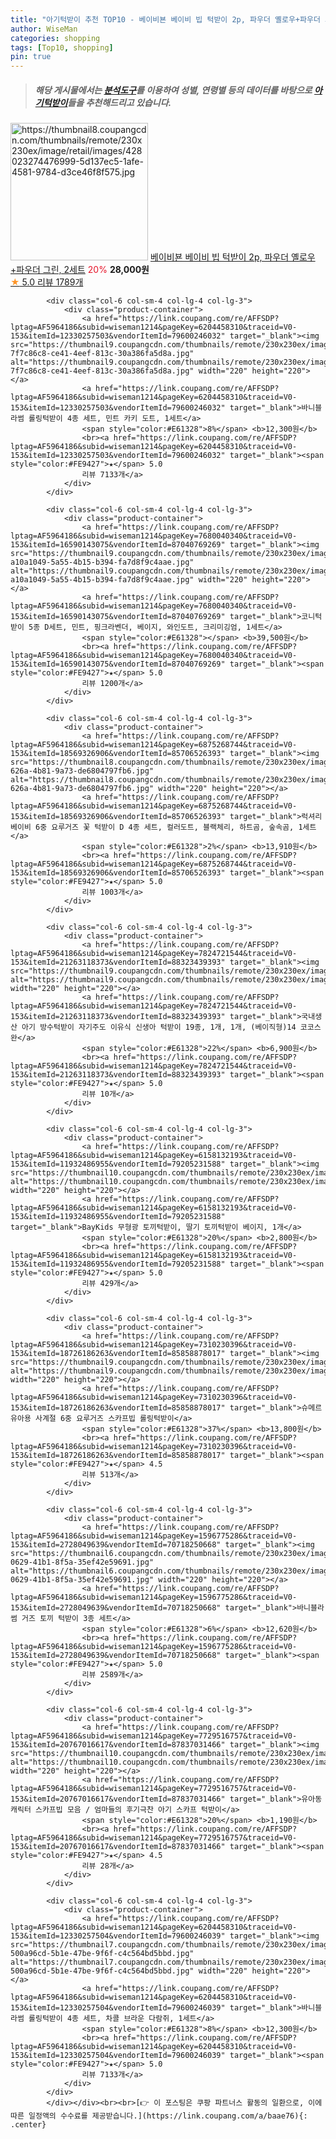 ```yaml
---
title: "아기턱받이 추천 TOP10 - 베이비뵨 베이비 빕 턱받이 2p, 파우더 옐로우+파우더 그린, 2세트"
author: WiseMan
categories: shopping
tags: [Top10, shopping]
pin: true
---
```


> ##### 해당 게시물에서는 [**분석도구**](https://itemscout.io/)를 이용하여 **성별**, **연령별** 등의 데이터를 바탕으로 [**아기턱받이**](https://link.coupang.com/a/baae76)들을 추천해드리고 있습니다.
<div class="container"><div class="row">
            <div class="col-6 col-sm-4 col-lg-4 col-lg-3">
                <div class="product-container">
                    <a href="https://link.coupang.com/re/AFFSDP?lptag=AF5964186&subid=wiseman1214&pageKey=193564773&traceid=V0-153&itemId=554162642&vendorItemId=4456184281" target="_blank"><img src="https://thumbnail8.coupangcdn.com/thumbnails/remote/230x230ex/image/retail/images/428023274476999-5d137ec5-1afe-4581-9784-d3ce46f8f575.jpg" alt="https://thumbnail8.coupangcdn.com/thumbnails/remote/230x230ex/image/retail/images/428023274476999-5d137ec5-1afe-4581-9784-d3ce46f8f575.jpg" width="220" height="220"></a>
                    <a href="https://link.coupang.com/re/AFFSDP?lptag=AF5964186&subid=wiseman1214&pageKey=193564773&traceid=V0-153&itemId=554162642&vendorItemId=4456184281" target="_blank">베이비뵨 베이비 빕 턱받이 2p, 파우더 옐로우+파우더 그린, 2세트</a>
                    <span style="color:#E61328">20%</span> <b>28,000원</b>
                    <br><a href="https://link.coupang.com/re/AFFSDP?lptag=AF5964186&subid=wiseman1214&pageKey=193564773&traceid=V0-153&itemId=554162642&vendorItemId=4456184281" target="_blank"><span style="color:#FE9427">★</span> 5.0
                    리뷰 1789개</a>
                </div>
            </div>
            
            <div class="col-6 col-sm-4 col-lg-4 col-lg-3">
                <div class="product-container">
                    <a href="https://link.coupang.com/re/AFFSDP?lptag=AF5964186&subid=wiseman1214&pageKey=6204458310&traceid=V0-153&itemId=12330257503&vendorItemId=79600246032" target="_blank"><img src="https://thumbnail9.coupangcdn.com/thumbnails/remote/230x230ex/image/retail/images/3660462833457054-7f7c86c8-ce41-4eef-813c-30a386fa5d8a.jpg" alt="https://thumbnail9.coupangcdn.com/thumbnails/remote/230x230ex/image/retail/images/3660462833457054-7f7c86c8-ce41-4eef-813c-30a386fa5d8a.jpg" width="220" height="220"></a>
                    <a href="https://link.coupang.com/re/AFFSDP?lptag=AF5964186&subid=wiseman1214&pageKey=6204458310&traceid=V0-153&itemId=12330257503&vendorItemId=79600246032" target="_blank">바니블라썸 롤링턱받이 4종 세트, 민트 카키 도트, 1세트</a>
                    <span style="color:#E61328">8%</span> <b>12,300원</b>
                    <br><a href="https://link.coupang.com/re/AFFSDP?lptag=AF5964186&subid=wiseman1214&pageKey=6204458310&traceid=V0-153&itemId=12330257503&vendorItemId=79600246032" target="_blank"><span style="color:#FE9427">★</span> 5.0
                    리뷰 7133개</a>
                </div>
            </div>
            
            <div class="col-6 col-sm-4 col-lg-4 col-lg-3">
                <div class="product-container">
                    <a href="https://link.coupang.com/re/AFFSDP?lptag=AF5964186&subid=wiseman1214&pageKey=7680040340&traceid=V0-153&itemId=16590143075&vendorItemId=87040769269" target="_blank"><img src="https://thumbnail9.coupangcdn.com/thumbnails/remote/230x230ex/image/retail/images/3738297479032-a10a1049-5a55-4b15-b394-fa7d8f9c4aae.jpg" alt="https://thumbnail9.coupangcdn.com/thumbnails/remote/230x230ex/image/retail/images/3738297479032-a10a1049-5a55-4b15-b394-fa7d8f9c4aae.jpg" width="220" height="220"></a>
                    <a href="https://link.coupang.com/re/AFFSDP?lptag=AF5964186&subid=wiseman1214&pageKey=7680040340&traceid=V0-153&itemId=16590143075&vendorItemId=87040769269" target="_blank">코니턱받이 5종 D세트, 민트, 핑크라벤더, 베이지, 와인도트, 크리미깅엄, 1세트</a>
                    <span style="color:#E61328"></span> <b>39,500원</b>
                    <br><a href="https://link.coupang.com/re/AFFSDP?lptag=AF5964186&subid=wiseman1214&pageKey=7680040340&traceid=V0-153&itemId=16590143075&vendorItemId=87040769269" target="_blank"><span style="color:#FE9427">★</span> 5.0
                    리뷰 1200개</a>
                </div>
            </div>
            
            <div class="col-6 col-sm-4 col-lg-4 col-lg-3">
                <div class="product-container">
                    <a href="https://link.coupang.com/re/AFFSDP?lptag=AF5964186&subid=wiseman1214&pageKey=6875268744&traceid=V0-153&itemId=18569326906&vendorItemId=85706526393" target="_blank"><img src="https://thumbnail8.coupangcdn.com/thumbnails/remote/230x230ex/image/retail/images/2023/04/18/15/3/dba4e2f0-626a-4b81-9a73-de6804797fb6.jpg" alt="https://thumbnail8.coupangcdn.com/thumbnails/remote/230x230ex/image/retail/images/2023/04/18/15/3/dba4e2f0-626a-4b81-9a73-de6804797fb6.jpg" width="220" height="220"></a>
                    <a href="https://link.coupang.com/re/AFFSDP?lptag=AF5964186&subid=wiseman1214&pageKey=6875268744&traceid=V0-153&itemId=18569326906&vendorItemId=85706526393" target="_blank">럭셔리베이비 6중 요루거즈 꽃 턱받이 D 4종 세트, 컬러도트, 블랙체리, 하트곰, 숲속곰, 1세트</a>
                    <span style="color:#E61328">2%</span> <b>13,910원</b>
                    <br><a href="https://link.coupang.com/re/AFFSDP?lptag=AF5964186&subid=wiseman1214&pageKey=6875268744&traceid=V0-153&itemId=18569326906&vendorItemId=85706526393" target="_blank"><span style="color:#FE9427">★</span> 5.0
                    리뷰 1003개</a>
                </div>
            </div>
            
            <div class="col-6 col-sm-4 col-lg-4 col-lg-3">
                <div class="product-container">
                    <a href="https://link.coupang.com/re/AFFSDP?lptag=AF5964186&subid=wiseman1214&pageKey=7824721544&traceid=V0-153&itemId=21263118373&vendorItemId=88323439393" target="_blank"><img src="https://thumbnail9.coupangcdn.com/thumbnails/remote/230x230ex/image/vendor_inventory/3256/8ca9e47f33923ad127db93c64de92aaf96de9929d92fbe81b931e6cea3f5.jpg" alt="https://thumbnail9.coupangcdn.com/thumbnails/remote/230x230ex/image/vendor_inventory/3256/8ca9e47f33923ad127db93c64de92aaf96de9929d92fbe81b931e6cea3f5.jpg" width="220" height="220"></a>
                    <a href="https://link.coupang.com/re/AFFSDP?lptag=AF5964186&subid=wiseman1214&pageKey=7824721544&traceid=V0-153&itemId=21263118373&vendorItemId=88323439393" target="_blank">국내생산 아기 방수턱받이 자기주도 이유식 신생아 턱받이 19종, 1개, 1개, (베이직형)14 코코스완</a>
                    <span style="color:#E61328">22%</span> <b>6,900원</b>
                    <br><a href="https://link.coupang.com/re/AFFSDP?lptag=AF5964186&subid=wiseman1214&pageKey=7824721544&traceid=V0-153&itemId=21263118373&vendorItemId=88323439393" target="_blank"><span style="color:#FE9427">★</span> 5.0
                    리뷰 10개</a>
                </div>
            </div>
            
            <div class="col-6 col-sm-4 col-lg-4 col-lg-3">
                <div class="product-container">
                    <a href="https://link.coupang.com/re/AFFSDP?lptag=AF5964186&subid=wiseman1214&pageKey=6158132193&traceid=V0-153&itemId=11932486955&vendorItemId=79205231588" target="_blank"><img src="https://thumbnail10.coupangcdn.com/thumbnails/remote/230x230ex/image/vendor_inventory/303f/f4dc89c347500319abef98cf4be2a3f0a4a92f6ce74c6d68dbf7a36951fb.jpg" alt="https://thumbnail10.coupangcdn.com/thumbnails/remote/230x230ex/image/vendor_inventory/303f/f4dc89c347500319abef98cf4be2a3f0a4a92f6ce74c6d68dbf7a36951fb.jpg" width="220" height="220"></a>
                    <a href="https://link.coupang.com/re/AFFSDP?lptag=AF5964186&subid=wiseman1214&pageKey=6158132193&traceid=V0-153&itemId=11932486955&vendorItemId=79205231588" target="_blank">BayKids 무형광 토끼턱받이, 딸기 토끼턱받이 베이지, 1개</a>
                    <span style="color:#E61328">20%</span> <b>2,800원</b>
                    <br><a href="https://link.coupang.com/re/AFFSDP?lptag=AF5964186&subid=wiseman1214&pageKey=6158132193&traceid=V0-153&itemId=11932486955&vendorItemId=79205231588" target="_blank"><span style="color:#FE9427">★</span> 5.0
                    리뷰 429개</a>
                </div>
            </div>
            
            <div class="col-6 col-sm-4 col-lg-4 col-lg-3">
                <div class="product-container">
                    <a href="https://link.coupang.com/re/AFFSDP?lptag=AF5964186&subid=wiseman1214&pageKey=7310230396&traceid=V0-153&itemId=18726186263&vendorItemId=85858878017" target="_blank"><img src="https://thumbnail9.coupangcdn.com/thumbnails/remote/230x230ex/image/vendor_inventory/c9ca/ef09aa73c099b92e98ed4255ed2094d3a62a619a3c6256ca3ce02725dc28.jpg" alt="https://thumbnail9.coupangcdn.com/thumbnails/remote/230x230ex/image/vendor_inventory/c9ca/ef09aa73c099b92e98ed4255ed2094d3a62a619a3c6256ca3ce02725dc28.jpg" width="220" height="220"></a>
                    <a href="https://link.coupang.com/re/AFFSDP?lptag=AF5964186&subid=wiseman1214&pageKey=7310230396&traceid=V0-153&itemId=18726186263&vendorItemId=85858878017" target="_blank">슈메르 유아용 사계절 6중 요루거즈 스카프빕 롤링턱받이</a>
                    <span style="color:#E61328">37%</span> <b>13,800원</b>
                    <br><a href="https://link.coupang.com/re/AFFSDP?lptag=AF5964186&subid=wiseman1214&pageKey=7310230396&traceid=V0-153&itemId=18726186263&vendorItemId=85858878017" target="_blank"><span style="color:#FE9427">★</span> 4.5
                    리뷰 513개</a>
                </div>
            </div>
            
            <div class="col-6 col-sm-4 col-lg-4 col-lg-3">
                <div class="product-container">
                    <a href="https://link.coupang.com/re/AFFSDP?lptag=AF5964186&subid=wiseman1214&pageKey=1596775286&traceid=V0-153&itemId=2728049639&vendorItemId=70718250668" target="_blank"><img src="https://thumbnail6.coupangcdn.com/thumbnails/remote/230x230ex/image/retail/images/2020/05/15/19/7/6ec89726-0629-41b1-8f5a-35ef42e59691.jpg" alt="https://thumbnail6.coupangcdn.com/thumbnails/remote/230x230ex/image/retail/images/2020/05/15/19/7/6ec89726-0629-41b1-8f5a-35ef42e59691.jpg" width="220" height="220"></a>
                    <a href="https://link.coupang.com/re/AFFSDP?lptag=AF5964186&subid=wiseman1214&pageKey=1596775286&traceid=V0-153&itemId=2728049639&vendorItemId=70718250668" target="_blank">바니블라썸 거즈 토끼 턱받이 3종 세트</a>
                    <span style="color:#E61328">6%</span> <b>12,620원</b>
                    <br><a href="https://link.coupang.com/re/AFFSDP?lptag=AF5964186&subid=wiseman1214&pageKey=1596775286&traceid=V0-153&itemId=2728049639&vendorItemId=70718250668" target="_blank"><span style="color:#FE9427">★</span> 5.0
                    리뷰 2589개</a>
                </div>
            </div>
            
            <div class="col-6 col-sm-4 col-lg-4 col-lg-3">
                <div class="product-container">
                    <a href="https://link.coupang.com/re/AFFSDP?lptag=AF5964186&subid=wiseman1214&pageKey=7729516757&traceid=V0-153&itemId=20767016617&vendorItemId=87837031466" target="_blank"><img src="https://thumbnail10.coupangcdn.com/thumbnails/remote/230x230ex/image/vendor_inventory/8e50/f42d0fa0591b8b8983a540929695fc42b47ad8edd1d126c2d3f9b4641953.jpg" alt="https://thumbnail10.coupangcdn.com/thumbnails/remote/230x230ex/image/vendor_inventory/8e50/f42d0fa0591b8b8983a540929695fc42b47ad8edd1d126c2d3f9b4641953.jpg" width="220" height="220"></a>
                    <a href="https://link.coupang.com/re/AFFSDP?lptag=AF5964186&subid=wiseman1214&pageKey=7729516757&traceid=V0-153&itemId=20767016617&vendorItemId=87837031466" target="_blank">유아동 캐릭터 스카프빕 모음 / 엄마들의 후기극찬 아기 스카프 턱받이</a>
                    <span style="color:#E61328">20%</span> <b>1,190원</b>
                    <br><a href="https://link.coupang.com/re/AFFSDP?lptag=AF5964186&subid=wiseman1214&pageKey=7729516757&traceid=V0-153&itemId=20767016617&vendorItemId=87837031466" target="_blank"><span style="color:#FE9427">★</span> 4.5
                    리뷰 28개</a>
                </div>
            </div>
            
            <div class="col-6 col-sm-4 col-lg-4 col-lg-3">
                <div class="product-container">
                    <a href="https://link.coupang.com/re/AFFSDP?lptag=AF5964186&subid=wiseman1214&pageKey=6204458310&traceid=V0-153&itemId=12330257504&vendorItemId=79600246039" target="_blank"><img src="https://thumbnail7.coupangcdn.com/thumbnails/remote/230x230ex/image/retail/images/1861253782538589-500a96cd-5b1e-47be-9f6f-c4c564bd5bbd.jpg" alt="https://thumbnail7.coupangcdn.com/thumbnails/remote/230x230ex/image/retail/images/1861253782538589-500a96cd-5b1e-47be-9f6f-c4c564bd5bbd.jpg" width="220" height="220"></a>
                    <a href="https://link.coupang.com/re/AFFSDP?lptag=AF5964186&subid=wiseman1214&pageKey=6204458310&traceid=V0-153&itemId=12330257504&vendorItemId=79600246039" target="_blank">바니블라썸 롤링턱받이 4종 세트, 차콜 브라운 다람쥐, 1세트</a>
                    <span style="color:#E61328">8%</span> <b>12,300원</b>
                    <br><a href="https://link.coupang.com/re/AFFSDP?lptag=AF5964186&subid=wiseman1214&pageKey=6204458310&traceid=V0-153&itemId=12330257504&vendorItemId=79600246039" target="_blank"><span style="color:#FE9427">★</span> 5.0
                    리뷰 7133개</a>
                </div>
            </div>
            </div></div><br><br>[👉 이 포스팅은 쿠팡 파트너스 활동의 일환으로, 이에 따른 일정액의 수수료를 제공받습니다.](https://link.coupang.com/a/baae76){: .center}